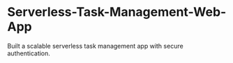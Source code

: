 # Serverless-Task-Management-Web-App
 Built a scalable serverless task management app with secure authentication.
